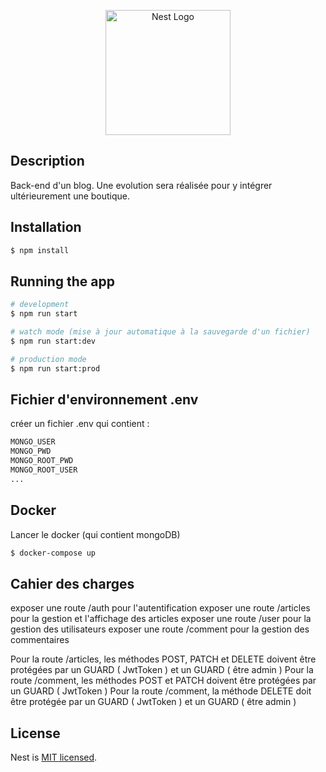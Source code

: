 <p align="center">
  <a href="http://nestjs.com/" target="blank"><img src="https://nestjs.com/img/logo-small.svg" width="200" alt="Nest Logo" /></a>
</p>

[circleci-image]: https://img.shields.io/circleci/build/github/nestjs/nest/master?token=abc123def456
[circleci-url]: https://circleci.com/gh/nestjs/nest

## Description

Back-end d'un blog.
Une evolution sera réalisée pour y intégrer ultérieurement une boutique.

## Installation

```bash
$ npm install
```

## Running the app

```bash
# development
$ npm run start

# watch mode (mise à jour automatique à la sauvegarde d'un fichier)
$ npm run start:dev

# production mode
$ npm run start:prod
```

## Fichier d'environnement .env

créer un fichier .env qui contient :

```bash
MONGO_USER
MONGO_PWD
MONGO_ROOT_PWD
MONGO_ROOT_USER
...
```

## Docker

Lancer le docker (qui contient mongoDB)
```bash
$ docker-compose up

```

## Cahier des charges

exposer une route /auth pour l'autentification
exposer une route /articles pour la gestion et l'affichage des articles
exposer une route /user pour la gestion des utilisateurs
exposer une route /comment pour la gestion des commentaires

Pour la route /articles, les méthodes POST, PATCH et DELETE doivent être protégées par un GUARD ( JwtToken ) et un GUARD ( être admin )
Pour la route /comment, les méthodes POST et PATCH doivent être protégées par un GUARD ( JwtToken )
Pour la route /comment, la méthode DELETE doit être protégée par un GUARD ( JwtToken ) et un GUARD ( être admin )

## License

Nest is [MIT licensed](LICENSE).
